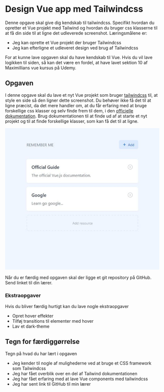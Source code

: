 # Design Vue app med Tailwindcss
Denne opgave skal give dig kendskab til tailwindcss. Specifikt hvordan du opretter et Vue projekt med Tailwind og hvordan du bruger css klasserne til at få din side til at ligne det udleverede screenshot. Læringsmålene er:

* Jeg kan oprette et Vue projekt der bruger Tailwindcss
* Jeg kan efterligne et udleveret design ved brug af Tailwindcss

For at kunne lave opgaven skal du have kendskab til Vue. Hvis du vil lave logikken til siden, så kan det være en fordel, at have lavet sektion 10 af Maximillians vue kursus på Udemy.

## Opgaven
I denne opgave skal du lave et nyt Vue projekt som bruger [tailwindcss](https://tailwindcss.com/) til, at style en side så den ligner dette screenshot. Du behøver ikke få det til at ligne præcist, da det mere handler om, at du får erfaring med at bruge forskellige css klasser og selv finde frem til dem, i den [officielle dokumentation](https://tailwindcss.com/docs). Brug dokumentationen til at finde ud af at starte et nyt projekt og til at finde forskellige klasser, som kan få det til at ligne.

![En lækker ](screenshot.jpg)

Når du er færdig med opgaven skal der ligge et git repository på GitHub. Send linket til din lærer.

### Ekstraopgaver
Hvis du bliver færdig hurtigt kan du lave nogle ekstraopgaver

* Opret hover effekter
* Tilføj transitions til elementer med hover
* Lav et dark-theme

## Tegn for færdiggørrelse
Tegn på hvad du har lært i opgaven

* Jeg kender til nogle af mulighederne ved at bruge et CSS framework som Tailwindcss
* Jeg har fået overblik over en del af Tailwind dokumentationen
* Jeg har fået erfaring med at lave Vue components med tailwindcss
* Jeg har sent link til GitHub til min lærer
